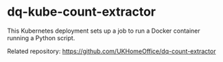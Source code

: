 # dq-kube-count-extractor

This Kubernetes deployment sets up a job to run a Docker container running a Python script.

Related repository: https://github.com/UKHomeOffice/dq-count-extractor
